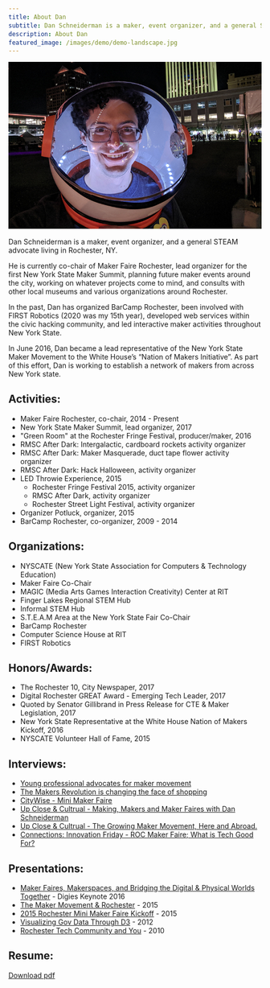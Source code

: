 ```yaml
---
title: About Dan
subtitle: Dan Schneiderman is a maker, event organizer, and a general STEAM advocate living in Rochester, NY. 
description: About Dan
featured_image: /images/demo/demo-landscape.jpg
---
```


![](/images/dan.jpg)

Dan Schneiderman is a maker, event organizer, and a general STEAM advocate living in Rochester, NY. 

He is currently co-chair of Maker Faire Rochester, lead organizer for the first New York State Maker Summit, planning future maker events around the city, working on whatever projects come to mind, and consults with other local museums and various organizations around Rochester. 

In the past, Dan has organized BarCamp Rochester, been involved with FIRST Robotics (2020 was my 15th year), developed web services within the civic hacking community, and led interactive maker activities throughout New York State. 

In June 2016, Dan became a lead representative of the New York State Maker Movement to the White House’s “Nation of Makers Initiative”. As part of this effort, Dan is working to establish a network of makers from across New York state.


Activities:
------------
- Maker Faire Rochester, co-chair, 2014 - Present
- New York State Maker Summit, lead organizer, 2017
- "Green Room" at the Rochester Fringe Festival, producer/maker, 2016
- RMSC After Dark: Intergalactic, cardboard rockets activity organizer
- RMSC After Dark: Maker Masquerade, duct tape flower activity organizer
- RMSC After Dark: Hack Halloween, activity organizer
- LED Throwie Experience, 2015
    - Rochester Fringe Festival 2015, activity organizer
    - RMSC After Dark, activity organizer
    - Rochester Street Light Festival, activity organizer
- Organizer Potluck, organizer, 2015
- BarCamp Rochester, co-organizer, 2009 - 2014


Organizations:
--------------
- NYSCATE (New York State Association for Computers & Technology Education)
- Maker Faire Co-Chair
- MAGIC (Media Arts Games Interaction Creativity) Center at RIT
- Finger Lakes Regional STEM Hub
- Informal STEM Hub
- S.T.E.A.M Area at the New York State Fair Co-Chair
- BarCamp Rochester
- Computer Science House at RIT
- FIRST Robotics


Honors/Awards:
--------------
- The Rochester 10, City Newspaper, 2017
- Digital Rochester GREAT Award - Emerging Tech Leader, 2017
- Quoted by Senator Gillibrand in Press Release for CTE & Maker Legislation, 2017
- New York State Representative at the White House Nation of Makers Kickoff, 2016
- NYSCATE Volunteer Hall of Fame, 2015


Interviews:
-----------
- [Young professional advocates for maker movement][democratandchronicleProfile]
- [The Makers Revolution is changing the face of shopping][rochesterMagMaker]
- [CityWise - Mini Maker Faire][citywiseMakerFaire]
- [Up Close & Cultrual - Making, Makers and Maker Faires with Dan Schneiderman][upCloseAndCultrual2]
- [Up Close & Cultrual - The Growing Maker Movement, Here and Abroad.][upCloseAndCultrual]
- [Connections: Innovation Friday - ROC Maker Faire; What is Tech Good For?][connectionsInterview]


Presentations:
--------------
- [Maker Faires, Makerspaces, and Bridging the Digital & Physical Worlds Together][digies2016] - Digies Keynote 2016
- [The Maker Movement & Rochester][makerMovementAndRochester] - 2015
- [2015 Rochester Mini Maker Faire Kickoff][rmmf2015Kickoff] - 2015
- [Visualizing Gov Data Through D3][d3Gov] - 2012
- [Rochester Tech Community and You][rocTechCommunityAndYou] - 2010


Resume:
-------
[Download pdf][resume]


<!-- Presentations -->
[digies2016]: <http://slides.com/danielschneiderman/digities#/>
[makerMovementAndRochester]: <http://slides.com/danielschneiderman/the-maker-movement-rochester-2>
[rmmf2015Kickoff]: <http://slides.com/danielschneiderman/rochester-mini-maker-faire-kickoff>
[d3Gov]: <https://docs.google.com/presentation/d/1dG2sO6ezEGUKm9Co4f0Wholm9WmB4P712fjAN7_jgC0/edit?usp=sharing>
[rocTechCommunityAndYou]: <https://vimeo.com/19505620>

<!-- Interviews -->
[citywiseMakerFaire]: <https://www.youtube.com/watch?v=0SYWtLYipEc>
[rochesterMagMaker]: <http://www.democratandchronicle.com/story/rochester-magazine/life-style/2016/11/04/makers-revolution-changing-face-shopping/92511158/>
[democratandchronicleProfile]: <http://www.democratandchronicle.com/story/home/2016/07/26/young-professional-advocates-maker-movement/87581716/>
[connectionsInterview]: <http://wxxinews.org/post/connections-innovation-friday-roc-maker-faire-what-tech-good>
[upCloseAndCultrual2]: <http://wayofm.org/shows/episodes/08302016>
[upCloseAndCultrual]: <http://wayofm.org/shows/episodes/12082015-1>

<!-- Resume -->
[resume]: <{{ site.baseurl }}/assets/pdfs/SchneidermanResume.pdf>